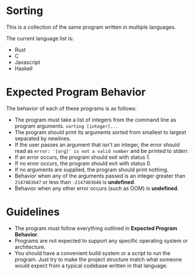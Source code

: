 # Sorting
This is a collection of the same program written in multiple languages.

The current language list is:
- Rust
- C
- Javascript
- Haskell

# Expected Program Behavior
The behavior of each of these programs is as follows:
- The program must take a list of integers from the command line as program arguments. `sorting [integer]...`
- The program should print its arguments sorted from smallest to largest separated by newlines.
- If the user passes an argument that isn't an integer, the error should read as `error: '{arg}' is not a valid number` and be printed to stderr.
- If an error occurs, the program should exit with status 1.
- If no error occurs, the program should exit with status 0.
- If no arguments are supplied, the program should print nothing.
- Behavior when any of the arguments passed is an integer greater than `2147483647` or less than `-2147483648` is **undefined**.
- Behavior when any other error occurs (such as OOM) is **undefined**.

# Guidelines
- The program must follow everything outlined in **Expected Program Behavior**.
- Programs are not expected to support any specific operating system or architecture.
- You should have a convenient build system or a script to run the program. Just try to make the project structure match what someone would expect from a typical codebase written in that language.
